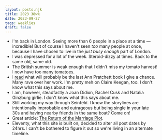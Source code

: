 ```yaml
---
layout: posts.njk
title: 2023 38wk
date: 2023-09-27
tags: weeklies
draft: false
---
```


- I'm back in London. Seeing more than 6 people in a place at a time — incredible! But of course I haven't seen _too_ many people at once, because I have chosen to live in the _just busy enough_ part of London. 
- I was depressed for a lot of the week. Steroid-dizzy at times. Back to the same old, same old. 
- The British summer is weak enough that I didn't miss my tomato harvest! I now have too many tomatoes.
- I [read](/reading) what will probably be the last Ann Pratchett book I give a chance. Many rave over her work. I'm pretty meh on Claire Keegan, too. I don't know what this says about me. 
- I am, however, steadfastly a Joan Didion, Rachel Cusk and Natalia Ginzburg girlie. I don't know what this says about me.
- Still working my way through Seinfeld. I know the storylines are intentionally improbable and outrageous but being single in your late 30s and having nearby friends in the same boat? Come on! 
- Great article: [The Return of the Marriage Plot](https://www.thecut.com/article/why-is-everyone-so-eager-for-men-and-women-to-get-married.html).
- Eleventy, what this site is built on, decided to alter all post dates by 24hrs. I can't be bothered to figure it out so we're living in an alternate timeline.